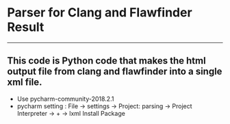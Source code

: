 # Parser for Clang and Flawfinder Result
-----------------------------------------

## This code is Python code that makes the html output file from clang and flawfinder into a single xml file.

* Use pycharm-community-2018.2.1
* pycharm setting
  : File -> settings -> Project: parsing -> Project Interpreter -> + -> lxml Install Package
